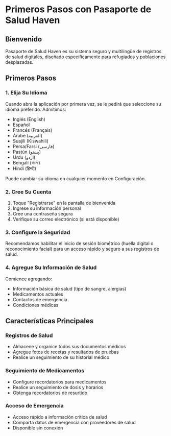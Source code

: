 # Primeros Pasos con Pasaporte de Salud Haven

## Bienvenido
Pasaporte de Salud Haven es su sistema seguro y multilingüe de registros de salud digitales, diseñado específicamente para refugiados y poblaciones desplazadas.

## Primeros Pasos

### 1. Elija Su Idioma
Cuando abra la aplicación por primera vez, se le pedirá que seleccione su idioma preferido. Admitimos:
- Inglés (English)
- Español
- Francés (Français)
- Árabe (العربية)
- Suajili (Kiswahili)
- Persa/Farsi (فارسی)
- Pastún (پښتو)
- Urdu (اردو)
- Bengalí (বাংলা)
- Hindi (हिन्दी)

Puede cambiar su idioma en cualquier momento en Configuración.

### 2. Cree Su Cuenta
1. Toque "Registrarse" en la pantalla de bienvenida
2. Ingrese su información personal
3. Cree una contraseña segura
4. Verifique su correo electrónico (si está disponible)

### 3. Configure la Seguridad
Recomendamos habilitar el inicio de sesión biométrico (huella digital o reconocimiento facial) para un acceso rápido y seguro a sus registros de salud.

### 4. Agregue Su Información de Salud
Comience agregando:
- Información básica de salud (tipo de sangre, alergias)
- Medicamentos actuales
- Contactos de emergencia
- Condiciones médicas

## Características Principales

### Registros de Salud
- Almacene y organice todos sus documentos médicos
- Agregue fotos de recetas y resultados de pruebas
- Realice un seguimiento de su historial médico

### Seguimiento de Medicamentos
- Configure recordatorios para medicamentos
- Realice un seguimiento de dosis y horarios
- Obtenga recordatorios de resurtido

### Acceso de Emergencia
- Acceso rápido a información crítica de salud
- Comparta datos de emergencia con proveedores de salud
- Disponible sin conexión